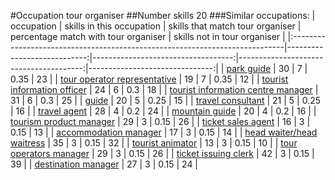 #Occupation tour organiser
##Number skills 20
###Similar occupations:
| occupation                                                                  |   skills in this occupation |   skills that match tour organiser |   percentage match with tour organiser |   skills not in tour organiser |
|:----------------------------------------------------------------------------|----------------------------:|-----------------------------------:|---------------------------------------:|-------------------------------:|
| [park guide](park_guide.md)                                                 |                          30 |                                  7 |                                   0.35 |                             23 |
| [tour operator representative](tour_operator_representative.md)             |                          19 |                                  7 |                                   0.35 |                             12 |
| [tourist information officer](tourist_information_officer.md)               |                          24 |                                  6 |                                   0.3  |                             18 |
| [tourist information centre manager](tourist_information_centre_manager.md) |                          31 |                                  6 |                                   0.3  |                             25 |
| [guide](guide.md)                                                           |                          20 |                                  5 |                                   0.25 |                             15 |
| [travel consultant](travel_consultant.md)                                   |                          21 |                                  5 |                                   0.25 |                             16 |
| [travel agent](travel_agent.md)                                             |                          28 |                                  4 |                                   0.2  |                             24 |
| [mountain guide](mountain_guide.md)                                         |                          20 |                                  4 |                                   0.2  |                             16 |
| [tourism product manager](tourism_product_manager.md)                       |                          29 |                                  3 |                                   0.15 |                             26 |
| [ticket sales agent](ticket_sales_agent.md)                                 |                          16 |                                  3 |                                   0.15 |                             13 |
| [accommodation manager](accommodation_manager.md)                           |                          17 |                                  3 |                                   0.15 |                             14 |
| [head waiter/head waitress](head_waiter-head_waitress.md)                   |                          35 |                                  3 |                                   0.15 |                             32 |
| [tourist animator](tourist_animator.md)                                     |                          13 |                                  3 |                                   0.15 |                             10 |
| [tour operators manager](tour_operators_manager.md)                         |                          29 |                                  3 |                                   0.15 |                             26 |
| [ticket issuing clerk](ticket_issuing_clerk.md)                             |                          42 |                                  3 |                                   0.15 |                             39 |
| [destination manager](destination_manager.md)                               |                          27 |                                  3 |                                   0.15 |                             24 |
